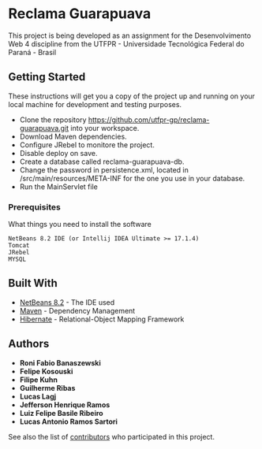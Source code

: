# Reclama Guarapuava

This project is being developed as an assignment for the Desenvolvimento Web 4 discipline from the UTFPR - Universidade Tecnológica Federal do Paraná - Brasil

## Getting Started

These instructions will get you a copy of the project up and running on your local machine for development and testing purposes.

* Clone the repository https://github.com/utfpr-gp/reclama-guarapuava.git into your workspace.
* Download Maven dependencies.
* Configure JRebel to monitore the project.
* Disable deploy on save.
* Create a database called reclama-guarapuava-db.
* Change the password in persistence.xml, located in /src/main/resources/META-INF for the one you use in your database.
* Run the MainServlet file

### Prerequisites

What things you need to install the software

```
NetBeans 8.2 IDE (or Intellij IDEA Ultimate >= 17.1.4)
Tomcat
JRebel
MYSQL
```

## Built With

* [NetBeans 8.2](https://netbeans.org/) - The IDE used
* [Maven](https://maven.apache.org/) - Dependency Management
* [Hibernate](http://hibernate.org/) - Relational-Object Mapping Framework

## Authors

* **Roni Fabio Banaszewski**
* **Felipe Kosouski**
* **Filipe Kuhn**
* **Guilherme Ribas**
* **Lucas Lagj**
* **Jefferson Henrique Ramos**
* **Luiz Felipe Basile Ribeiro**
* **Lucas Antonio Ramos Sartori**

See also the list of [contributors](https://github.com/utfpr-gp/reclama-guarapuava) who participated in this project.
